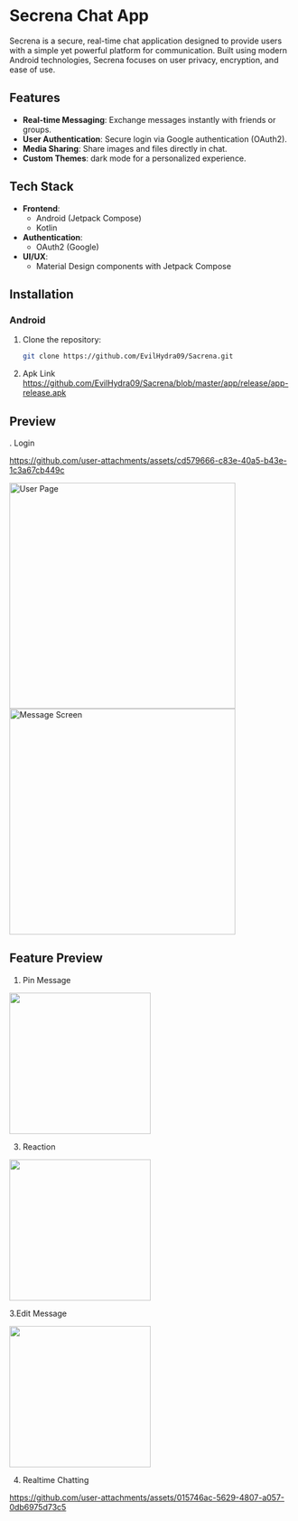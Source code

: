 # Secrena Chat App

Secrena is a secure, real-time chat application designed to provide users with a simple yet powerful platform for communication. Built using modern Android technologies, Secrena focuses on user privacy, encryption, and ease of use.

## Features

- **Real-time Messaging**: Exchange messages instantly with friends or groups.
- **User Authentication**: Secure login via Google authentication (OAuth2).
- **Media Sharing**: Share images and files directly in chat.
- **Custom Themes**: dark mode for a personalized experience.

## Tech Stack

- **Frontend**: 
  - Android (Jetpack Compose)
  - Kotlin
- **Authentication**: 
  - OAuth2 (Google)
- **UI/UX**: 
  - Material Design components with Jetpack Compose

## Installation

### Android

1. Clone the repository:
   ```bash
   git clone https://github.com/EvilHydra09/Sacrena.git

2. Apk Link 
https://github.com/EvilHydra09/Sacrena/blob/master/app/release/app-release.apk

## Preview

. Login




https://github.com/user-attachments/assets/cd579666-c83e-40a5-b43e-1c3a67cb449c



 <p>
  <img src="https://github.com/user-attachments/assets/9c059ec6-fd53-453e-804e-db7871b59bf8" width="400" alt="User Page" style="margin-right: 10px;">
  <img src="https://github.com/user-attachments/assets/b2b3a867-4269-423f-bfbe-c1fd5551afd8" width="400" alt="Message Screen">
 </p>
 






## Feature Preview

1. Pin Message

   
<img src ="https://github.com/user-attachments/assets/76b17cd3-4604-43e0-b910-ca95282314f9" width = 250  >

3. Reaction


<img src ="https://github.com/user-attachments/assets/676565d7-cd13-4454-b7ce-4a742ab2f0de" width = 250  >

3.Edit Message


<img src ="https://github.com/user-attachments/assets/9c8a8365-53d5-423c-b636-312ee7c1d68a" width = 250  >

4. Realtime Chatting




https://github.com/user-attachments/assets/015746ac-5629-4807-a057-0db6975d73c5










  
